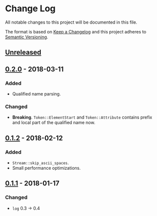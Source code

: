 # Change Log
All notable changes to this project will be documented in this file.

The format is based on [Keep a Changelog](http://keepachangelog.com/)
and this project adheres to [Semantic Versioning](http://semver.org/).

## [Unreleased]

## [0.2.0] - 2018-03-11
### Added
- Qualified name parsing.

### Changed
- **Breaking**. `Token::ElementStart` and `Token::Attribute` contains prefix
  and local part of the qualified name now.

## [0.1.2] - 2018-02-12
### Added
- `Stream::skip_ascii_spaces`.
- Small performance optimizations.

## [0.1.1] - 2018-01-17
### Changed
- `log` 0.3 -> 0.4

[Unreleased]: https://github.com/RazrFalcon/xmlparser/compare/v0.2.0...HEAD
[0.2.0]: https://github.com/RazrFalcon/xmlparser/compare/0.1.2...0.2.0
[0.1.2]: https://github.com/RazrFalcon/xmlparser/compare/0.1.1...0.1.2
[0.1.1]: https://github.com/RazrFalcon/xmlparser/compare/0.1.0...0.1.1
